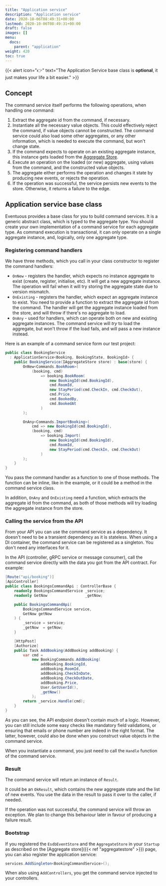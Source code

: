 ```yaml
---
title: "Application service"
description: "Application service"
date: 2020-10-06T08:49:31+00:00
lastmod: 2020-10-06T08:49:31+00:00
draft: false
images: []
menu:
  docs:
    parent: "application"
weight: 420
toc: true
---
```


{{< alert icon="👉" text="The Application Service base class is <b>optional</b>, it just makes your life a bit easier." >}}

## Concept

The command service itself performs the following operations, when handling one command:
1. Extract the aggregate id from the command, if necessary.
1. Instantiate all the necessary value objects. This could effectively reject the command, if value objects cannot be constructed. The command service could also load some other aggregates, or any other information, which is needed to execute the command, but won't change state.
1. If the command expects to operate on an existing aggregate instance, this instance gets loaded from the [Aggregate Store](../persistence/aggregatestore.md).
1. Execute an operation on the loaded (or new) aggregate, using values from the command, and the constructed value objects.
1. The aggregate either performs the operation and changes it state by producing new events, or rejects the operation.
1. If the operation was successful, the service persists new events to the store. Otherwise, it returns a failure to the edge.

## Application service base class

Eventuous provides a base class for you to build command services. It is a generic abstract class, which is typed to the aggregate type. You should create your own implementation of a command service for each aggregate type. As command execution is transactional, it can only operate on a single aggregate instance, and, logically, only one aggregate type.

### Registering command handlers

We have three methods, which you call in your class constructor to register the command handlers:

- `OnNew` - registers the handler, which expects no instance aggregate to exist (create, register, initialise, etc). It will get a new aggregate instance. The operation will fail when it will try storing the aggregate state due to version mismatch.
- `OnExisting` - registers the handler, which expect an aggregate instance to exist. You need to provide a function to extract the aggregate id from the command. The handler will get the aggregate instance loaded from the store, and will throw if there's no aggregate to load.
- `OnAny` - used for handlers, which can operate both on new and existing aggregate instances. The command service will _try_ to load the aggregate, but won't throw if the load fails, and will pass a new instance instead.

Here is an example of a command service form our test project:

```csharp
public class BookingService
  : ApplicationService<Booking, BookingState, BookingId> {
    public BookingService(IAggregateStore store) : base(store) {
        OnNew<Commands.BookRoom>(
            (booking, cmd)
                => booking.BookRoom(
                    new BookingId(cmd.BookingId),
                    cmd.RoomId,
                    new StayPeriod(cmd.CheckIn, cmd.CheckOut),
                    cmd.Price,
                    cmd.BookedBy,
                    cmd.BookedAt
                )
        );

        OnAny<Commands.ImportBooking>(
            cmd => new BookingId(cmd.BookingId),
            (booking, cmd)
                => booking.Import(
                    new BookingId(cmd.BookingId),
                    cmd.RoomId,
                    new StayPeriod(cmd.CheckIn, cmd.CheckOut)
                )
        );
    }
}
```

You pass the command handler as a function to one of those methods. The function can be inline, like in the example, or it could be a method in the command service class.

In addition, `OnAny` and `OnExisting` need a function, which extracts the aggregate id from the command, as both of those methods will try loading the aggregate instance from the store.

### Calling the service from the API

From your API you can use the command service as a dependency. It doesn't need to be a transient dependency as it is stateless. When using a DI container, the command service can be registered as a singleton. You don't need any interfaces for it.

In the API (controller, gRPC service or message consumer), call the command service directly with the data you got from the API contract. For example:

```csharp
[Route("api/booking")]
[ApiController]
public class BookingsCommandApi : ControllerBase {
    readonly BookingsCommandService _service;
    readonly GetNow                 _getNow;

    public BookingsCommandApi(
        BookingsCommandService service,
        GetNow getNow
    ) {
        _service = service;
        _getNow  = getNow;
    }

    [HttpPost]
    [Authorize]
    public Task AddBooking(AddBooking addBooking) {
        var cmd =
            new BookingCommands.AddBooking(
                addBooking.BookingId,
                addBooking.RoomId,
                addBooking.CheckInDate,
                addBooking.CheckOutDate,
                addBooking.Price,
                User.GetUserId(),
                _getNow()
            );
        return _service.Handle(cmd);
    }
}
```

As you can see, the API endpoint doesn't contain much of a logic. However, you can still include some easy checks like mandatory field validations, or ensuring that emails or phone number are indeed in the right format. The latter, however, could also be done when you construct value objects in the command service.

When you instantiate a command, you just need to call the `Handle` function of the command service.

### Result

The command service will return an instance of `Result`.

It could be an `OkResult`, which contains the new aggregate state and the list of new events. You use the data in the result to pass it over to the caller, if needed.

If the operation was not successful, the command service will throw an exception. We plan to change this behaviour later in favour of producing a failure result.

### Bootstrap

If you registered the `EsdbEventStore` and the `AggregateStore` in your `Startup` as described on the [Aggregate store]({{< ref "aggregatestore" >}}) page, you can also register the application service:

```csharp
services.AddSingleton<BookingCommandService>();
```

When also using `AddControllers`, you get the command service injected to your controllers.
